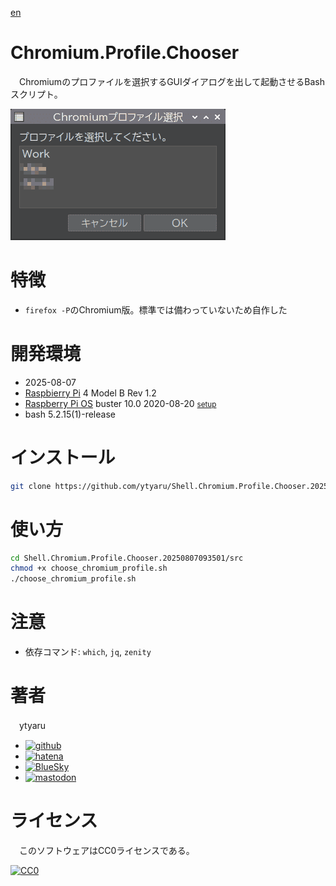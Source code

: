[en](./README.en.md)

# Chromium.Profile.Chooser

　Chromiumのプロファイルを選択するGUIダイアログを出して起動させるBashスクリプト。

![eye-catch](https://github.com/ytyaru/Shell.Chromium.Profile.Chooser.20250807093501/blob/master/eye-catch.png?raw=true)

# 特徴

* `firefox -P`のChromium版。標準では備わっていないため自作した

# 開発環境

* <time datetime="2025-08-07T09:33:42Z+09:00">2025-08-07</time>
* [Raspbierry Pi](https://ja.wikipedia.org/wiki/Raspberry_Pi) 4 Model B Rev 1.2
* [Raspberry Pi OS](https://ja.wikipedia.org/wiki/Raspbian) buster 10.0 2020-08-20 <small>[setup](http://ytyaru.hatenablog.com/entry/2020/10/06/111111)</small>
* bash 5.2.15(1)-release

# インストール

```sh
git clone https://github.com/ytyaru/Shell.Chromium.Profile.Chooser.20250807093501
```

# 使い方

```sh
cd Shell.Chromium.Profile.Chooser.20250807093501/src
chmod +x choose_chromium_profile.sh
./choose_chromium_profile.sh
```

# 注意

* 依存コマンド: `which`, `jq`, `zenity`

# 著者

　ytyaru

* [![github](http://www.google.com/s2/favicons?domain=github.com)](https://github.com/ytyaru "github")
* [![hatena](http://www.google.com/s2/favicons?domain=www.hatena.ne.jp)](http://ytyaru.hatenablog.com/ytyaru "hatena")
* [![BlueSky](http://www.google.com/s2/favicons?domain=bsky.app)](https://bsky.app/ "BlueSky")
* [![mastodon](http://www.google.com/s2/favicons?domain=mstdn.jp)](https://mstdn.jp/web/accounts/233143 "mastdon")

# ライセンス

　このソフトウェアはCC0ライセンスである。

[![CC0](http://i.creativecommons.org/p/zero/1.0/88x31.png "CC0")](http://creativecommons.org/publicdomain/zero/1.0/deed.ja)

